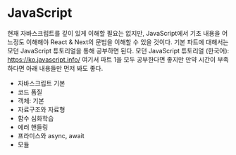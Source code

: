 # JavaScript

현재 자바스크립트를 깊이 있게 이해할 필요는 없지만, JavaScript에서 기초 내용을 어느정도 이해해야 React & Next의 문법을 이해할 수 있을 것이다. 기본 파트에 대해서는 모던 JavaScript 튜토리얼을 통해 공부하면 된다.
모던 JavaScript 튜토리얼 (한국어): https://ko.javascript.info/
여기서 파트 1을 모두 공부한다면 좋지만 만약 시간이 부족하다면 아래 내용들만 먼저 봐도 좋다.

* 자바스크립트 기본
* 코드 품질
* 객체: 기본
* 자료구조와 자료형
* 함수 심화학습
* 에러 핸들링
* 프라미스와 async, await
* 모듈